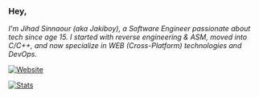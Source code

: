 ### Hey,

*I'm Jihad Sinnaour (aka Jakiboy), a Software Engineer passionate about tech since age 15. I started with reverse engineering & ASM, moved into C/C++, and now specialize in WEB (Cross-Platform) technologies and DevOps.*

[![Website](https://img.shields.io/badge/Read-more-ff652f?style=for-the-badge&logoColor=white)](https://info.jihadsinnaour.com/resume)

[![Stats](https://github-readme-stats.vercel.app/api?username=Jakiboy&show_icons=true&theme=codeSTACKr)](https://github.com/Jakiboy?tab=repositories)
